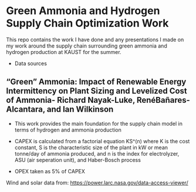 # Green Ammonia and Hydrogen Supply Chain Optimization Work
This repo contains the work I have done and any presentations I made on my work around the supply chain surrounding green ammonia and hydrogen production at KAUST for the summer.

* Data sources


## “Green” Ammonia: Impact of Renewable Energy Intermittency on Plant Sizing and Levelized Cost of Ammonia- Richard Nayak-Luke, RenéBañares-Alcantara, and Ian Wilkinson ##
* This work provides the main foundation for the supply chain model in terms of hydrogen and ammonia production

* CAPEX is calculated from a factorial equation KS^(n) where K is the cost constant, S is the characteristic size of the plant in kW or mean tonne/day of ammonia produced, and n is the index for electrolyzer, ASU (air seperation unit), and Haber-Bosch process

* OPEX taken as 5% of CAPEX


Wind and solar data from: https://power.larc.nasa.gov/data-access-viewer/